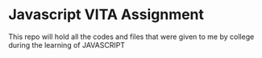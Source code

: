 # Javascript VITA Assignment
This repo will hold all the codes and files that were given to me by college during the learning of JAVASCRIPT
